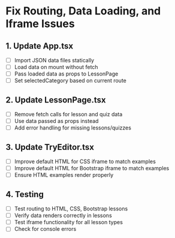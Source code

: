 # Fix Routing, Data Loading, and Iframe Issues

## 1. Update App.tsx
- [ ] Import JSON data files statically
- [ ] Load data on mount without fetch
- [ ] Pass loaded data as props to LessonPage
- [ ] Set selectedCategory based on current route

## 2. Update LessonPage.tsx
- [ ] Remove fetch calls for lesson and quiz data
- [ ] Use data passed as props instead
- [ ] Add error handling for missing lessons/quizzes

## 3. Update TryEditor.tsx
- [ ] Improve default HTML for CSS iframe to match examples
- [ ] Improve default HTML for Bootstrap iframe to match examples
- [ ] Ensure HTML examples render properly

## 4. Testing
- [ ] Test routing to HTML, CSS, Bootstrap lessons
- [ ] Verify data renders correctly in lessons
- [ ] Test iframe functionality for all lesson types
- [ ] Check for console errors
